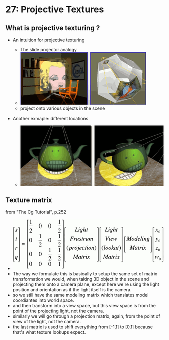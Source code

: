 
# 27: Projective Textures

## What is projective texturing ?

- An intuition for projective texturing
    - The slide projector analogy
    - ![](../imgs/gpu_projective_tex_ex_1.png)
    - project onto various objects in the scene

- Another exmaple:  different locations
    - ![](../imgs/gpu_projective_tex_ex_2.png)


## Texture matrix

from "The Cg Tutorial", p.252

- ![](../imgs/gpu_projective_tex_matrix_1.png)
- The way we formulate this is basically to setup the same set of matrix transformation we would, when taking 3D object in the scene and projecting them onto a camera plane, except here we're using the light position and orientation as if the light itself is the camera.
- so we still have the same  modeling matrix which translates model coordiantes into world space.
- and then transform into a view space, but this view space is from the point of the projecting light, not the camera.
- similarly we will go through a projection matrix, again, from the point of view of the light, not the camera.
- the last matrix is used to shift  everything from [-1,1] to [0,1] because that's what texture lookups expect.



